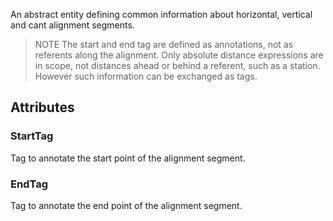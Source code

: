 An abstract entity defining common information about horizontal, vertical and cant alignment segments.

<!-- end of short definition -->


> NOTE The start and end tag are defined as annotations, not as referents along the alignment. Only absolute distance expressions are in scope, not distances ahead or behind a referent, such as a station. However such information can be exchanged as tags.

## Attributes

### StartTag
Tag to annotate the start point of the alignment segment.

### EndTag
Tag to annotate the end point of the alignment segment.
